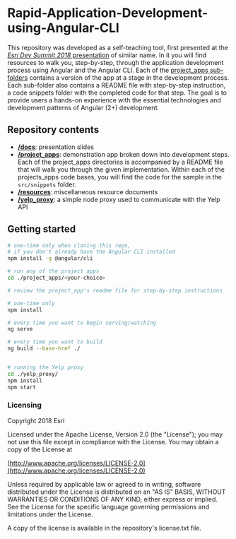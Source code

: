 # Rapid-Application-Development-using-Angular-CLI
This repository was developed as a self-teaching tool, first presented at the [*Esri Dev Summit 2018* presentation](https://devsummit2018.schedule.esri.com/schedule/433914485) of similar name.
In it you will find resources  to walk you, step-by-step, through the application
development process using Angular and the Angular CLI.  Each of the [project_apps sub-folders](https://github.com/sean-olson-e/Rapid-Application-Development-using-Angular-CLI/tree/master/project_apps)
contains a version of the app at a stage in the development process.  Each sub-folder also contains a README file with step-by-step instruction, a code snippets
folder with the completed code for that step. The goal is to provide users a hands-on experience with the essential
technologies and development patterns of Angular (2+) development.

## Repository contents
* **[/docs](https://github.com/sean-olson-e/Rapid-Application-Development-using-Angular-CLI/tree/master/docs)**: presentation slides
* **[/project_apps](https://github.com/sean-olson-e/Rapid-Application-Development-using-Angular-CLI/tree/master/project_apps)**: demonstration app broken down into development steps. Each of the project_apps directories is accompanied by a README file that will walk you through the given implementation.  Within each of the projects_apps code bases, you will find the code for the sample in the ```src/snippets``` folder.
* **[/resources](https://github.com/sean-olson-e/Rapid-Application-Development-using-Angular-CLI/tree/master/resources)**: miscellaneous resource documents
* **[/yelp_proxy](https://github.com/sean-olson-e/Rapid-Application-Development-using-Angular-CLI/tree/master/yelp_proxy)**: a simple node proxy used to communicate with the Yelp API

## Getting started

```bash
# one-time only when cloning this repo,
# if you don't already have the Angular CLI installed
npm install -g @angular/cli

# run any of the project apps
cd ./project_apps/<your-choice>

# review the project_app's readme file for step-by-step instructions

# one-time only
npm install

# every time you want to begin serving/watching
ng serve

# every time you want to build
ng build --base-href ./


# running the Yelp proxy
cd ./yelp_proxy/
npm install
npm start

```

### Licensing

Copyright 2018 Esri

Licensed under the Apache License, Version 2.0 (the "License"); you may not use this file except in compliance with the License. You may obtain a copy of the License at

[http://www.apache.org/licenses/LICENSE-2.0](http://www.apache.org/licenses/LICENSE-2.0)

Unless required by applicable law or agreed to in writing, software distributed under the License is distributed on an "AS IS" BASIS, WITHOUT WARRANTIES OR CONDITIONS OF ANY KIND, either express or implied. See the License for the specific language governing permissions and limitations under the License.

A copy of the license is available in the repository's license.txt file.
